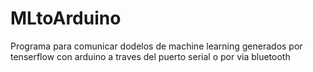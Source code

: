 # MLtoArduino
Programa para comunicar dodelos de machine learning generados por tenserflow con arduino a traves del puerto serial o por via bluetooth
